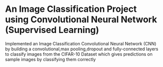 # An Image Classification Project using Convolutional Neural Network (Supervised Learning)

Implemented an Image Classification Convolutional Neural Network (CNN) by building a convolutional,max pooling,dropout and fully-connected layers to classify images from the CIFAR-10 Dataset which gives predictions on sample images by classifying them correctly
